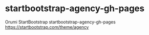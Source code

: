 # startbootstrap-agency-gh-pages
Orumi StartBootstrap startbootstrap-agency-gh-pages
https://startbootstrap.com/theme/agency